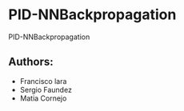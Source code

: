 # PID-NNBackpropagation
PID-NNBackpropagation
## Authors:
* Francisco lara
* Sergio Faundez
* Matia Cornejo
